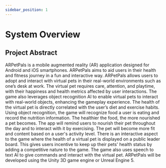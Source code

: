 ```yaml
---
sidebar_position: 1
---
```


# System Overview

## Project Abstract
ARPetPals is a mobile augmented reality (AR) application designed for Android and iOS smartphones. ARPetPals aims to aid users in their health and fitness journey in a fun and interactive way. ARPetPals allows users to adopt and interact with virtual pets in their real-world environments such as one’s desk at work. The virtual pet requires care, attention, and playtime, with their happiness and health metrics affected by user interactions. The game also leverages object recognition AI to enable virtual pets to interact with real-world objects, enhancing the gameplay experience. The health of the virtual pet is directly correlated with the user’s diet and exercise habits. Using object recognition, the game will recognize food a user is eating and record the nutrition information. The healthier the food, the more nourished a pet becomes. The app will remind users to nourish their pet throughout the day and to interact with it by exercising. The pet will become more fit and content based on a user's activity level. There is an interactive aspect to the game where the health of a virtual pet is displayed on a public leader board. This gives users incentive to keep up their pets' health status by adding a competitive nature to the game. The game also uses speech to text AI to give commands and interact with the virtual pet. ARPetPals will be developed using the Unity 3D game engine or Unreal Engine 5.

